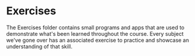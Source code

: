 Exercises  
====================

The Exercises folder contains small programs and apps that are used to demonstrate what's been learned throughout the course. Every subject we've gone over has an associated exercise to practice and showcase an understanding of that skill.      
